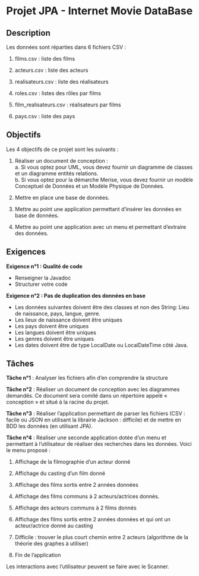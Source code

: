 # Projet JPA - Internet Movie DataBase

## Description

Les données sont réparties dans 6 fichiers CSV :

1. films.csv : liste des films

2. acteurs.csv : liste des acteurs

3. realisateurs.csv : liste des réalisateurs

4. roles.csv : listes des rôles par films

5. film_realisateurs.csv : réalisateurs par films

6. pays.csv : liste des pays

## Objectifs

Les 4 objectifs de ce projet sont les suivants :

1. Réaliser un document de conception :  
    a. Si vous optez pour UML, vous devez fournir un diagramme de classes et un diagramme entités relations.  
    b. Si vous optez pour la démarche Merise, vous devez fournir un modèle Conceptuel de Données et un Modèle Physique de Données.  

2. Mettre en place une base de données.

3. Mettre au point une application permettant d’insérer les données en base de données.

4. Mettre au point une application avec un menu et permettant d’extraire des données.

## Exigences

**Exigence n°1 : Qualité de code**  

- Renseigner la Javadoc
- Structurer votre code

**Exigence n°2 : Pas de duplication des données en base**

- Les données suivantes doivent être des classes et non des String: Lieu de naissance, pays, langue, genre.
- Les lieux de naissance doivent être uniques
- Les pays doivent être uniques
- Les langues doivent être uniques
- Les genres doivent être uniques
- Les dates doivent être de type LocalDate ou LocalDateTime côté Java. 

## Tâches

**Tâche n°1** : Analyser les fichiers afin d’en comprendre la structure

**Tâche n°2** : Réaliser un document de conception avec les diagrammes demandés. Ce document sera comité dans un répertoire appelé « conception » et situé à la racine du projet.

**Tâche n°3** : Réaliser l’application permettant de parser les fichiers (CSV : facile ou JSON en utilisant la librairie Jackson : difficile) et de mettre en BDD les données (en utilisant JPA).

**Tâche n°4** : Réaliser une seconde application dotée d’un menu et permettant à l’utilisateur de réaliser des recherches dans les données. Voici le menu proposé :

1. Affichage de la filmographie d’un acteur donné

2. Affichage du casting d’un film donné

3. Affichage des films sortis entre 2 années données

4. Affichage des films communs à 2 acteurs/actrices donnés.

5. Affichage des acteurs communs à 2 films donnés

6. Affichage des films sortis entre 2 années données et qui ont un acteur/actrice donné au casting

7. Difficile : trouver le plus court chemin entre 2 acteurs (algorithme de la théorie des graphes à utiliser)

8. Fin de l’application

Les interactions avec l’utilisateur peuvent se faire avec le Scanner.